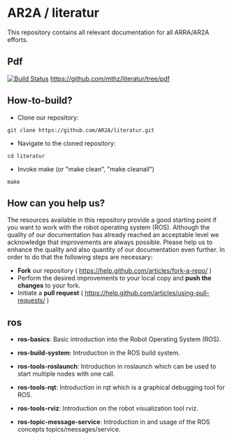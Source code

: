 # AR2A / literatur
This repository contains all relevant documentation for all ARRA/AR2A efforts.

## Pdf
[![Build Status](https://travis-ci.org/mthz/literatur.svg?branch=master)](https://travis-ci.org/mthz/literatur)
 https://github.com/mthz/literatur/tree/pdf


## How-to-build?
* Clone our repository:
```
git clone https://github.com/AR2A/literatur.git
```
* Navigate to the cloned repository:
```
cd literatur
```
* Invoke make (or "make clean", "make cleanall")
```
make
```

## How can you help us?
The resources available in this repository provide a good starting point if you want to work with the robot operating system (ROS). Although the quality of our documentation has already reached an acceptable level we acknowledge that improvements are always possible. Please help us to enhance the quality and also quantity of our documentation even further. In order to do that the following steps are necessary:
* **Fork** our repository ( https://help.github.com/articles/fork-a-repo/ )
* Perform the desired improvements to your local copy and **push the changes** to your fork.
* Initiate a **pull request** ( https://help.github.com/articles/using-pull-requests/ )

## ros
* **ros-basics**: Basic introduction into the Robot Operating System (ROS).

* **ros-build-system**: Introduction in the ROS build system.

* **ros-tools-roslaunch**: Introduction in roslaunch which can be used to start multiple nodes with one call.

* **ros-tools-rqt**: Introduction in rqt which is a graphical debugging tool for ROS.

* **ros-tools-rviz**: Introduction on the robot visualization tool rviz.

* **ros-topic-message-service**: Introduction in and usage of the ROS concepts topics/messages/service.

